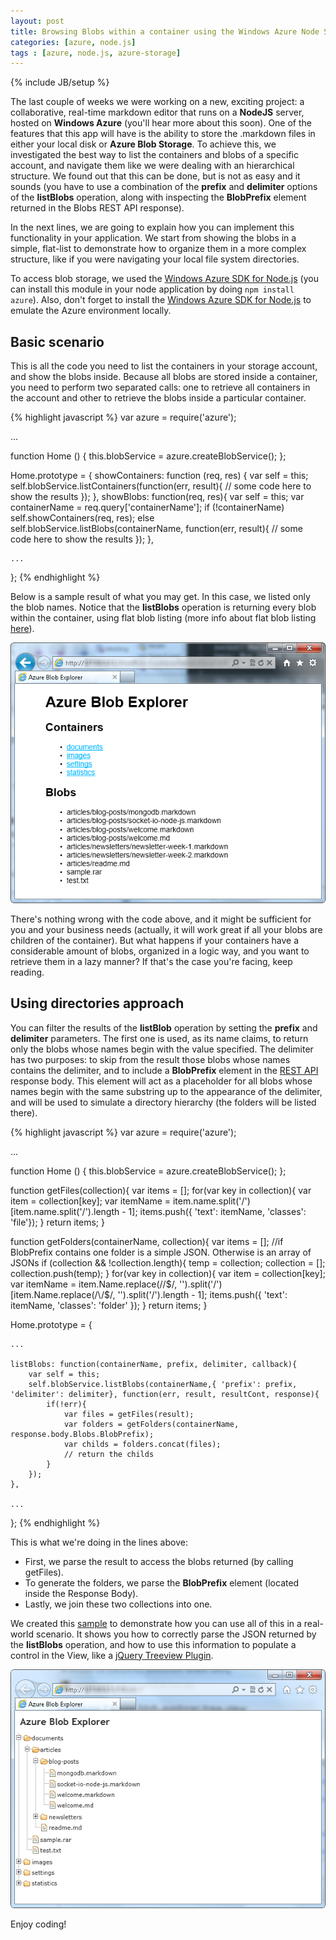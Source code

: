 ```yaml
---
layout: post
title: Browsing Blobs within a container using the Windows Azure Node SDK
categories: [azure, node.js] 
tags : [azure, node.js, azure-storage]
---
```

{% include JB/setup %}

The last couple of weeks we were working on a new, exciting project: a collaborative, real-time markdown editor that runs on a **NodeJS**  server, hosted on **Windows Azure** (you'll hear more about this soon). One of the features that this app will have is the ability to store the .markdown files in either your local disk or **Azure Blob Storage**. To achieve this, we investigated the best way to list the containers and blobs of a specific account, and navigate them like we were dealing with an hierarchical structure. We found out that this can be done, but is not as easy and it sounds (you have to use a combination of the **prefix** and **delimiter** options of the **listBlobs** operation, along with inspecting the **BlobPrefix** element returned in the Blobs REST API response). 

In the next lines, we are going to explain how you can implement this functionality in your application. We start from showing the blobs in a simple, flat-list to demonstrate how to organize them in a more complex structure, like if you were navigating your local file system directories.

To access blob storage, we used the [Windows Azure SDK for Node.js](https://github.com/WindowsAzure/azure-sdk-for-node) (you can install this module in your node application by doing `npm install azure`). Also, don't forget to install the [Windows Azure SDK for Node.js](https://www.windowsazure.com/en-us/develop/nodejs/) to emulate the Azure environment locally.

## Basic scenario

This is all the code you need to list the containers in your storage account, and show the blobs inside. Because all blobs are stored inside a container, you need to perform two separated calls: one to retrieve all containers in the account and other to retrieve the blobs inside a particular container. 

{% highlight javascript %}
var azure = require('azure');

...

function Home () {
	this.blobService = azure.createBlobService();
};

Home.prototype = {
	showContainers: function (req, res) {
		var self = this;
		self.blobService.listContainers(function(err, result){
			// some code here to show the results
		});
	},
	showBlobs: function(req, res){
		var self = this;
		var containerName = req.query['containerName'];
		if (!containerName)
			self.showContainers(req, res);
		else
			self.blobService.listBlobs(containerName, function(err, result){
				// some code here to show the results
			});
	},

	...
};
{% endhighlight %}

Below is a sample result of what you may get. In this case, we listed only the blob names. Notice that the **listBlobs** operation is returning every blob within the container, using flat blob listing (more info about flat blob listing [here](http://msdn.microsoft.com/en-us/library/windowsazure/microsoft.windowsazure.storageclient.blobrequestoptions.useflatbloblisting.aspx)).

![](https://github.com/nanovazquez/nanovazquez.github.com/raw/master/_posts/browsing-blobs-within-a-container-using-the-azure-node-sdk/simple-sample-result.png "Simple sample Result")

There's nothing wrong with the code above, and it might be sufficient for you and your business needs (actually, it will work great if all your blobs are children of the container). But what happens if your containers have a considerable amount of blobs, organized in a logic way, and you want to retrieve them in a lazy manner? If that's the case you're facing, keep reading.

## Using directories approach

You can filter the results of the **listBlob** operation by setting the **prefix** and **delimiter** parameters. The first one is used, as its name claims, to return only the blobs whose names begin with the value specified. The delimiter has two purposes: to skip from the result those blobs whose names contains the delimiter, and to include a **BlobPrefix** element in the [REST API](http://msdn.microsoft.com/en-us/library/windowsazure/dd135734.aspx) response body. 
This element will act as a placeholder for all blobs whose names begin with the same substring up to the appearance of the delimiter, and will be used to simulate a directory hierarchy (the folders will be listed there).

{% highlight javascript %}
var azure  = require('azure');

...

function Home () {
	this.blobService = azure.createBlobService();
};

function getFiles(collection){
	var items = [];
	for(var key in collection){
		var item = collection[key];
		var itemName = item.name.split('/')[item.name.split('/').length - 1];
		items.push({ 'text': itemName, 'classes': 'file'});
	}
	return items;
}

function getFolders(containerName, collection){
	var items = [];
	//if BlobPrefix contains one folder is a simple JSON. Otherwise is an array of JSONs
	if (collection && !collection.length){
		temp = collection;
		collection = [];
		collection.push(temp);
	}
	for(var key in collection){
		var item = collection[key];
		var itemName = item.Name.replace(/\/$/, '').split('/')[item.Name.replace(/\/$/, '').split('/').length - 1];
		items.push({ 'text': itemName, 'classes': 'folder' });
	}
	return items;
}

Home.prototype = {
	
	...

	listBlobs: function(containerName, prefix, delimiter, callback){
		var self = this;
		self.blobService.listBlobs(containerName,{ 'prefix': prefix, 'delimiter': delimiter}, function(err, result, resultCont, response){
			if(!err){
				var files = getFiles(result);
				var folders = getFolders(containerName, response.body.Blobs.BlobPrefix);
				var childs = folders.concat(files);
				// return the childs
			}
		});
	},

	...
};
{% endhighlight %}

This is what we're doing in the lines above:

* First, we parse the result to access the blobs returned (by calling getFiles). 
* To generate the folders, we parse the **BlobPrefix** element (located inside the Response Body).
* Lastly, we join these two collections into one.

We created this [sample](https://github.com/nanovazquez/common/tree/master/azure-blob-explorer-tree-view) to demonstrate how you can use all of this in a real-world scenario. It shows you how to correctly parse the JSON returned by the **listBlobs** operation, and how to use this information to populate a control in the View, like a [jQuery Treeview Plugin](https://github.com/jzaefferer/jquery-treeview).

![](https://github.com/nanovazquez/nanovazquez.github.com/raw/master/_posts/browsing-blobs-within-a-container-using-the-azure-node-sdk/treeview-sample-result.png "Showing the blobs in a TreeView")

Enjoy coding!